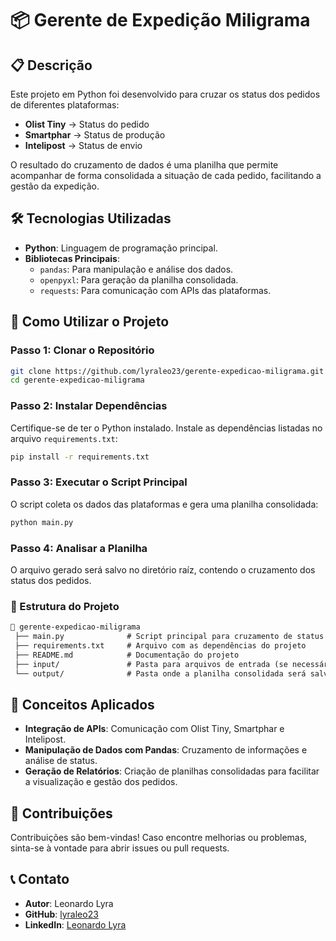 # 📦 Gerente de Expedição Miligrama

## 📋 Descrição

Este projeto em Python foi desenvolvido para cruzar os status dos pedidos de diferentes plataformas:  

- **Olist Tiny** → Status do pedido  
- **Smartphar** → Status de produção  
- **Intelipost** → Status de envio  

O resultado do cruzamento de dados é uma planilha que permite acompanhar de forma consolidada a situação de cada pedido, facilitando a gestão da expedição.

## 🛠️ Tecnologias Utilizadas

- **Python**: Linguagem de programação principal.  
- **Bibliotecas Principais**:
  - `pandas`: Para manipulação e análise dos dados.
  - `openpyxl`: Para geração da planilha consolidada.
  - `requests`: Para comunicação com APIs das plataformas.

## 🚀 Como Utilizar o Projeto

### Passo 1: Clonar o Repositório
```bash
git clone https://github.com/lyraleo23/gerente-expedicao-miligrama.git
cd gerente-expedicao-miligrama
```

### Passo 2: Instalar Dependências
Certifique-se de ter o Python instalado. Instale as dependências listadas no arquivo `requirements.txt`:
```bash
pip install -r requirements.txt
```

### Passo 3: Executar o Script Principal
O script coleta os dados das plataformas e gera uma planilha consolidada:
```bash
python main.py
```

### Passo 4: Analisar a Planilha
O arquivo gerado será salvo no diretório raíz, contendo o cruzamento dos status dos pedidos.

### 📄 Estrutura do Projeto  
```markdown
📂 gerente-expedicao-miligrama  
 ├── main.py              # Script principal para cruzamento de status dos pedidos  
 ├── requirements.txt     # Arquivo com as dependências do projeto  
 ├── README.md            # Documentação do projeto  
 ├── input/               # Pasta para arquivos de entrada (se necessário)  
 └── output/              # Pasta onde a planilha consolidada será salva  
```

## 🧠 Conceitos Aplicados

- **Integração de APIs**: Comunicação com Olist Tiny, Smartphar e Intelipost.
- **Manipulação de Dados com Pandas**: Cruzamento de informações e análise de status.
- **Geração de Relatórios**: Criação de planilhas consolidadas para facilitar a visualização e gestão dos pedidos.

## 🤝 Contribuições

Contribuições são bem-vindas! Caso encontre melhorias ou problemas, sinta-se à vontade para abrir issues ou pull requests.

## 📞 Contato

- **Autor**: Leonardo Lyra  
- **GitHub**: [lyraleo23](https://github.com/lyraleo23)  
- **LinkedIn**: [Leonardo Lyra](https://www.linkedin.com/in/leonardo-lyra/)  
